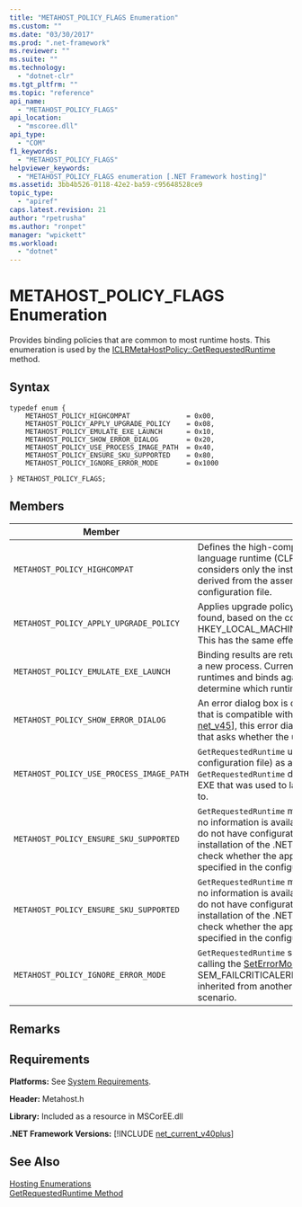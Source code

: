 ```yaml
---
title: "METAHOST_POLICY_FLAGS Enumeration"
ms.custom: ""
ms.date: "03/30/2017"
ms.prod: ".net-framework"
ms.reviewer: ""
ms.suite: ""
ms.technology: 
  - "dotnet-clr"
ms.tgt_pltfrm: ""
ms.topic: "reference"
api_name: 
  - "METAHOST_POLICY_FLAGS"
api_location: 
  - "mscoree.dll"
api_type: 
  - "COM"
f1_keywords: 
  - "METAHOST_POLICY_FLAGS"
helpviewer_keywords: 
  - "METAHOST_POLICY_FLAGS enumeration [.NET Framework hosting]"
ms.assetid: 3bb4b526-0118-42e2-ba59-c95648528ce9
topic_type: 
  - "apiref"
caps.latest.revision: 21
author: "rpetrusha"
ms.author: "ronpet"
manager: "wpickett"
ms.workload: 
  - "dotnet"
---
```

# METAHOST_POLICY_FLAGS Enumeration
Provides binding policies that are common to most runtime hosts. This enumeration is used by the [ICLRMetaHostPolicy::GetRequestedRuntime](../../../../docs/framework/unmanaged-api/hosting/iclrmetahostpolicy-getrequestedruntime-method.md) method.  

## Syntax  

```  
typedef enum {  
    METAHOST_POLICY_HIGHCOMPAT              = 0x00,  
    METAHOST_POLICY_APPLY_UPGRADE_POLICY    = 0x08,  
    METAHOST_POLICY_EMULATE_EXE_LAUNCH      = 0x10,  
    METAHOST_POLICY_SHOW_ERROR_DIALOG       = 0x20,  
    METAHOST_POLICY_USE_PROCESS_IMAGE_PATH  = 0x40,  
    METAHOST_POLICY_ENSURE_SKU_SUPPORTED    = 0x80,  
    METAHOST_POLICY_IGNORE_ERROR_MODE       = 0x1000  

} METAHOST_POLICY_FLAGS;  
```  

## Members  


|                  Member                  |                                                                                                                                                                                                                                      Description                                                                                                                                                                                                                                      |
|------------------------------------------|---------------------------------------------------------------------------------------------------------------------------------------------------------------------------------------------------------------------------------------------------------------------------------------------------------------------------------------------------------------------------------------------------------------------------------------------------------------------------------------|
|       `METAHOST_POLICY_HIGHCOMPAT`       |                                                                        Defines the high-compatibility policy, which does not consider any common language runtime (CLR) that is loaded into the current process. Instead, it considers only the installed CLRs and the preferences of the component, as derived from the assembly file itself, the declared built-against version, or the configuration file.                                                                         |
|  `METAHOST_POLICY_APPLY_UPGRADE_POLICY`  |                                                                          Applies upgrade policy to the version bind result when an exact match is not found, based on the contents of HKEY_LOCAL_MACHINE\SOFTWARE\Microsoft\\.NETFramework\Policy\Upgrades. This has the same effect as [RUNTIME_INFO_UPGRADE_VERSION](../../../../docs/framework/unmanaged-api/hosting/runtime-info-flags-enumeration.md).                                                                           |
|   `METAHOST_POLICY_EMULATE_EXE_LAUNCH`   |                                                                                 Binding results are returned as if the image provided to the call were launched in a new process. Currently, `GetRequestedRuntime` ignores the set of loadable runtimes and binds against the set of installed runtimes. This flag allows a host to determine which runtime an EXE will bind to when it is launched.                                                                                  |
|   `METAHOST_POLICY_SHOW_ERROR_DIALOG`    |                                                           An error dialog box is displayed if `GetRequestedRuntime` is unable to find a runtime that is compatible with the input parameters. Beginning with the [!INCLUDE [net_v45](../../../../includes/net-v45-md.md)], this error dialog box can take the form of a Windows feature dialog box that asks whether the user would like to enable the appropriate feature.                                                           |
| `METAHOST_POLICY_USE_PROCESS_IMAGE_PATH` |                                                                                 `GetRequestedRuntime` uses the process image (and any corresponding configuration file) as additional input to the binding process. By default, `GetRequestedRuntime` does not fall back to the process image path (typically, the EXE that was used to launch the process) when determining the runtime to bind to.                                                                                  |
|  `METAHOST_POLICY_ENSURE_SKU_SUPPORTED`  | `GetRequestedRuntime` must check whether the appropriate SKU is installed when no information is available in the configuration file. This allows applications that do not have configuration files to fail gracefully on smaller SKUs than the default installation of the .NET Framework. By default, `GetRequestedRuntime` does not check whether the appropriate SKU is installed unless the SKU attribute is specified in the configuration file `<supportedRuntime />` element. |
|  `METAHOST_POLICY_ENSURE_SKU_SUPPORTED`  | `GetRequestedRuntime` must check whether the appropriate SKU is installed when no information is available in the configuration file. This allows applications that do not have configuration files to fail gracefully on smaller SKUs than the default installation of the .NET Framework. By default, `GetRequestedRuntime` does not check whether the appropriate SKU is installed unless the SKU attribute is specified in the configuration file `<supportedRuntime />` element. |
|   `METAHOST_POLICY_IGNORE_ERROR_MODE`    |                                                   `GetRequestedRuntime` should ignore SEM_FAILCRITICALERRORS (which is set by calling the [SetErrorMode](http://go.microsoft.com/fwlink/p/?LinkId=255242) function), and show the error dialog box. By default, SEM_FAILCRITICALERRORS suppresses the error dialog box. It may have been inherited from another process, and the silent error may be undesirable in your scenario.                                                    |

## Remarks  

## Requirements  
 **Platforms:** See [System Requirements](../../../../docs/framework/get-started/system-requirements.md).  

 **Header:** Metahost.h  

 **Library:** Included as a resource in MSCorEE.dll  

 **.NET Framework Versions:** [!INCLUDE [net_current_v40plus](../../../../includes/net-current-v40plus-md.md)]  

## See Also  
 [Hosting Enumerations](../../../../docs/framework/unmanaged-api/hosting/hosting-enumerations.md)  
 [GetRequestedRuntime Method](../../../../docs/framework/unmanaged-api/hosting/iclrmetahostpolicy-getrequestedruntime-method.md)
